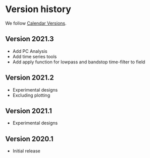 # Version history

We follow [Calendar Versions](https://calver.org/).

## Version 2021.3

- Add PC Analysis
- Add time series tools
- Add apply function for lowpass and bandstop time-filter to field

## Version 2021.2

- Experimental designs
- Excluding plotting

## Version 2021.1

- Experimental designs

## Version 2020.1

- Initial release
